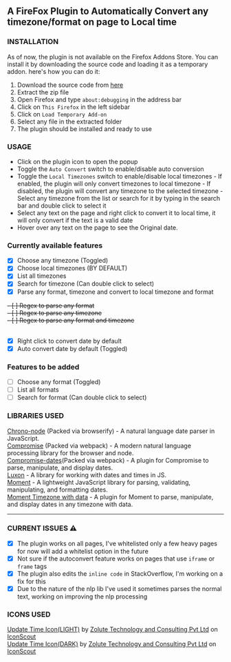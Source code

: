 ## A FireFox Plugin to Automatically Convert any timezone/format on page to Local time

### INSTALLATION

As of now, the plugin is not available on the Firefox Addons Store. You can install it by downloading the source code and loading it as a temporary addon.
here's how you can do it:

1. Download the source code from [here](https://github.com/rakshith111/Time-Sync/archive/refs/heads/main.zip)
2. Extract the zip file
3. Open Firefox and type `about:debugging` in the address bar
4. Click on `This Firefox` in the left sidebar
5. Click on `Load Temporary Add-on`
6. Select any file in the extracted folder
7. The plugin should be installed and ready to use

### USAGE

- Click on the plugin icon to open the popup
- Toggle the `Auto Convert` switch to enable/disable auto conversion
- Toggle the `Local Timezones` switch to enable/disable local timezones
      - If enabled, the plugin will only convert timezones to local timezone
      - If disabled, the plugin will convert any timezone to the selected timezone
            - Select any timezone from the list or search for it by typing in the search bar and double click to select it 
- Select any text on the page and right click to convert it to local time, it will only convert if the text is a valid date
- Hover over any text on the page to see the Original date.

### Currently available features

- [x] Choose any timezone (Toggled)
- [x] Choose local timezones (BY DEFAULT)
- [x] List all timezones
- [x] Search for timezone (Can double click to select)
- [x] Parse any format, timezone and convert to local timezone and format
<s>
- [ ] Regex to parse any format <br>
- [ ] Regex to parse any timezone <br>
- [ ] Regex to parse any format and timezone <br>
 </s><br>
 
- [x] Right click to convert date by default
- [x] Auto convert date by default (Toggled)

### Features to be added

- [ ] Choose any format (Toggled)
- [ ] List all formats
- [ ] Search for format (Can double click to select)

### LIBRARIES USED

[Chrono-node](https://www.npmjs.com/package/chrono-node) (Packed via browserify) - A natural language date parser in JavaScript.<br>
[Compromise](https://www.npmjs.com/package/compromise) (Packed via webpack) - A modern natural language processing library for the browser and node.<br>
[Compromise-dates](https://www.npmjs.com/package/compromise-dates)(Packed via webpack) - A plugin for Compromise to parse, manipulate, and display dates.<br>
[Luxon](https://moment.github.io/luxon/) - A library for working with dates and times in JS.<br>
[Moment](https://momentjs.com/) - A lightweight JavaScript library for parsing, validating, manipulating, and formatting dates.<br>
[Moment Timezone with data](https://momentjs.com/timezone/) - A plugin for Moment to parse, manipulate, and display dates in any timezone with data.<br>

---

### CURRENT ISSUES :warning:

- [x] The plugin works on all pages, I've whitelisted only a few heavy pages for now will add a whitelist option in the future
- [x] Not sure if the autoconvert feature works on pages that use `iframe` or `frame` tags
- [x] The plugin also edits the `inline code` in StackOverflow, I'm working on a fix for this
- [x] Due to the nature of the nlp lib I've used it sometimes parses the normal text, working on improving the nlp processing 

### ICONS USED

<a href="https://iconscout.com/icons/update-time" target="_blank">Update Time Icon(LIGHT)</a> by <a href="https://iconscout.com/contributors/zolute">Zolute Technology and Consulting Pvt Ltd</a> on <a href="https://iconscout.com">IconScout</a><br>
<a href="https://iconscout.com/icons/update-time" target="_blank">Update Time Icon(DARK)</a> by <a href="https://iconscout.com/contributors/zolute">Zolute Technology and Consulting Pvt Ltd</a> on <a href="https://iconscout.com">IconScout</a>
